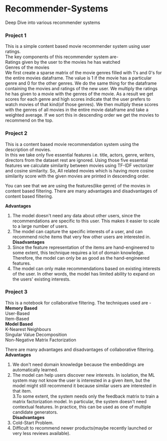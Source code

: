 # Recommender-Systems
Deep Dive into various recommender systems  
### Project 1
This is a  simple content based movie recommender system using user ratings.  
The key components of this recommender system are-  
Ratings given by the user to the movies he has watched  
Genres of the movies  
We first create a sparse matrix of the movie genres filled with 1's and 0's for the entire movies dataframe. The value is 1 if the movie has a particular genre and 0 for the other genres. We do the same thing for the dataframe containing the movies and ratings of the new user. We multiply the ratings he has given to a movie with the genres of the movie. As a result we get scores for each genre and high scores indicate that the user prefers to watch movies of that kind(of those genres). We then multiply these scores with the genres of all movies in the entire movie dataframe and take a weighted average. If we sort this in descending order we get the movies to recommend on the top.  

### Project 2
This is a content based movie recommendation system using the description of movies.  
In this we take only five essential features i.e. title, actors, genre, writers, directors from the dataset rest are ignored. Using those five essential features we calculate similarity between movies using TF-IDF vectorizer and cosine similarity. So, All related movies which is having more cosine similarity score with the given movies are printed in descending order.  

You can see that we are using the features(like genre) of the movies in content based filtering. There are many advantages and disadvantages of content based filtering.  

**Advantages**  
1. The model doesn't need any data about other users, since the recommendations are specific to this user. This makes it easier to scale to a large number of users.  
2. The model can capture the specific interests of a user, and can recommend niche items that very few other users are interested in.  
**Disadvantages**  
1. Since the feature representation of the items are hand-engineered to some extent, this technique requires a lot of domain knowledge. Therefore, the model can only be as good    as the hand-engineered features.  
2. The model can only make recommendations based on existing interests of the user. In other words, the model has limited ability to expand on the users' existing interests.  

### Project 3
This is a notebook for collaborative filtering. The techniques used are -  
**Memory Based**  
      User-Based  
      Item-Based  
**Model Based**  
K-Nearest Neighbours  
Singular Value Decomposition  
Non-Negative Matrix Factorization  

There are many advantages and disadvantages of collaborative filtering.
**Advantages**  
1. We don't need domain knowledge because the embeddings are automatically learned.  
2. The model can help users discover new interests. In isolation, the ML system may not know the user is interested in a given item, but the model might still recommend it          because similar users are interested in that item.  
3.To some extent, the system needs only the feedback matrix to train a matrix factorization model. In particular, the system doesn't need contextual features. In practice, this can be used as one of multiple candidate generators.  
**Disadvantages**  
1. Cold-Start Problem.  
2. Difficult to recommend newer products(maybe recently launched or very less reviews available).  
